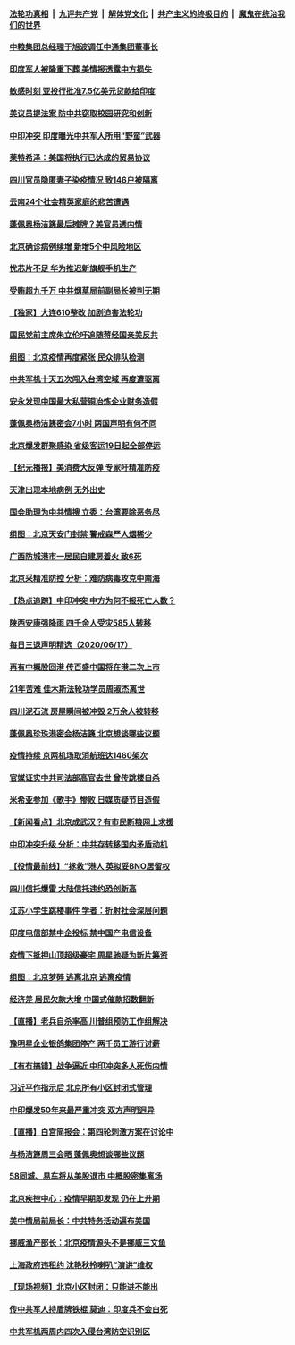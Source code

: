 ####  [法轮功真相](../../../../basic/blob/master/README.md?t=06190031) &nbsp;|&nbsp; [九评共产党](../../../../9ping.md/blob/master/README.md?t=06190031) &nbsp;|&nbsp; [解体党文化](../../../../jtdwh.md/blob/master/README.md?t=06190031)  &nbsp;|&nbsp; [共产主义的终极目的](../../../../gczydzjmd.md/blob/master/README.md?t=06190031) &nbsp;|&nbsp; [魔鬼在统治我们的世界](../../../../mgztzwmdsj.md/blob/master/README.md?t=06190031) 

#### [中粮集团总经理于旭波调任中通集团董事长](../pages/nsc413/n12195718.md?t=06190031) 

#### [印度军人被隆重下葬 美情报透露中方损失](../pages/nsc413/n12195687.md?t=06190031) 

#### [敏感时刻 亚投行批准7.5亿美元贷款给印度](../pages/nsc413/n12195525.md?t=06190031) 

#### [美议员提法案 防中共窃取校园研究和创新](../pages/nsc413/n12195563.md?t=06190031) 

#### [中印冲突 印度曝光中共军人所用“野蛮”武器](../pages/nsc413/n12195119.md?t=06190031) 

#### [莱特希泽：美国将执行已达成的贸易协议](../pages/nsc413/n12195278.md?t=06190031) 

#### [四川官员隐匿妻子染疫情况 致146户被隔离](../pages/nsc413/n12195036.md?t=06190031) 

#### [云南24个社会精英家庭的悲苦遭遇](../pages/nsc413/n12189334.md?t=06190031) 

#### [蓬佩奥杨洁篪最后摊牌？美官员透内情](../pages/nsc413/n12195078.md?t=06190031) 

#### [北京确诊病例续增 新增5个中风险地区](../pages/nsc413/n12194096.md?t=06190031) 

#### [忧芯片不足 华为推迟新旗舰手机生产](../pages/nsc413/n12195028.md?t=06190031) 

#### [受贿超九千万 中共烟草局前副局长被判无期](../pages/nsc413/n12194833.md?t=06190031) 

#### [【独家】大连610整改 加剧迫害法轮功](../pages/nsc413/n12156726.md?t=06190031) 

#### [国民党前主席朱立伦吁追随蒋经国亲美反共](../pages/nsc413/n12194619.md?t=06190031) 


#### [组图：北京疫情再度紧张 民众排队检测](../pages/nsc413/n12194825.md?t=06190031) 

#### [中共军机十天五次闯入台湾空域 再度遭驱离](../pages/nsc413/n12194633.md?t=06190031) 

#### [安永发现中国最大私营铜冶炼企业财务造假](../pages/nsc413/n12193775.md?t=06190031) 

#### [蓬佩奥杨洁篪密会7小时 两国声明有何不同](../pages/nsc413/n12194738.md?t=06190031) 

#### [北京爆发群聚感染 省级客运19日起全部停运](../pages/nsc413/n12194365.md?t=06190031) 

#### [【纪元播报】美消费大反弹 专家吁精准防疫](../pages/nsc413/n12193751.md?t=06190031) 

#### [天津出现本地病例 无外出史](../pages/nsc413/n12194593.md?t=06190031) 

#### [国会助理为中共情搜 立委：台湾要除恶务尽](../pages/nsc413/n12193920.md?t=06190031) 

#### [组图：北京天安门封禁 警戒森严人烟稀少](../pages/nsc413/n12193256.md?t=06190031) 

#### [广西防城港市一居民自建房着火 致6死](../pages/nsc413/n12193987.md?t=06190031) 

#### [北京采精准防控 分析：难防病毒攻克中南海](../pages/nsc413/n12194031.md?t=06190031) 

#### [【热点追踪】中印冲突 中方为何不报死亡人数？](../pages/nsc413/n12194094.md?t=06190031) 

#### [陕西安康强降雨 四千余人受灾585人转移](../pages/nsc413/n12193904.md?t=06190031) 

#### [每日三退声明精选（2020/06/17）](../pages/nsc413/n12194018.md?t=06190031) 

#### [再有中概股回港 传百盛中国将在港二次上市](../pages/nsc413/n12193600.md?t=06190031) 

#### [21年苦难 佳木斯法轮功学员周淑杰离世](../pages/nsc413/n12192241.md?t=06190031) 

#### [四川泥石流 房屋瞬间被冲毁 2万余人被转移](../pages/nsc413/n12191488.md?t=06190031) 

#### [蓬佩奥珍珠港密会杨洁篪 北京想谈哪些议题](../pages/nsc413/n12193642.md?t=06190031) 

#### [疫情持续 京两机场取消航班达1460架次](../pages/nsc413/n12193757.md?t=06190031) 

#### [官媒证实中共司法部高官去世 曾传跳楼自杀](../pages/nsc413/n12193584.md?t=06190031) 

#### [米希亚参加《歌手》惨败 日媒质疑节目造假](../pages/nsc413/n12193273.md?t=06190031) 

#### [【新闻看点】北京成武汉？有市民断粮网上求援](../pages/nsc413/n12193215.md?t=06190031) 

#### [中印冲突升级 分析：中共存转移国内矛盾动机](../pages/nsc413/n12193352.md?t=06190031) 

#### [【役情最前线】“拯救”港人 英拟妥BNO居留权](../pages/nsc413/n12193013.md?t=06190031) 

#### [四川信托爆雷 大陆信托违约恐创新高](../pages/nsc413/n12193238.md?t=06190031) 

#### [江苏小学生跳楼事件 学者：折射社会深层问题](../pages/nsc413/n12193135.md?t=06190031) 

#### [印度电信部禁中企投标 禁中国产电信设备](../pages/nsc413/n12193167.md?t=06190031) 

#### [疫情下抵押山顶超级豪宅 周星驰疑为新片筹资](../pages/nsc413/n12192972.md?t=06190031) 

#### [组图：北京梦碎 逃离北京 逃离疫情](../pages/nsc413/n12192398.md?t=06190031) 

#### [经济差 居民欠款大增 中国式催款招数翻新](../pages/nsc413/n12193050.md?t=06190031) 

#### [【直播】老兵自杀率高 川普组预防工作组解决](../pages/nsc413/n12192821.md?t=06190031) 

#### [豫明星企业银鸽集团停产 两千员工游行讨薪](../pages/nsc413/n12192659.md?t=06190031) 

#### [【有冇搞错】战争逼近 中印冲突多人死伤内情](../pages/nsc413/n12192916.md?t=06190031) 

#### [习近平作指示后 北京所有小区封闭式管理](../pages/nsc413/n12192463.md?t=06190031) 

#### [中印爆发50年来最严重冲突 双方声明迥异](../pages/nsc413/n12192677.md?t=06190031) 

#### [【直播】白宫简报会：第四轮刺激方案在讨论中](../pages/nsc413/n12192885.md?t=06190031) 

#### [与杨洁篪周三会晤 蓬佩奥想谈哪些议题](../pages/nsc413/n12192512.md?t=06190031) 

#### [58同城、易车将从美股退市 中概股密集离场](../pages/nsc413/n12192649.md?t=06190031) 

#### [北京疾控中心：疫情早期即发现 仍在上升期](../pages/nsc413/n12192742.md?t=06190031) 

#### [美中情局前局长：中共特务活动遍布美国](../pages/nsc413/n12192685.md?t=06190031) 

#### [挪威渔产部长：北京疫情源头不是挪威三文鱼](../pages/nsc413/n12192604.md?t=06190031) 

#### [上海政府违租约 沈艳秋拎喇叭“演讲”维权](../pages/nsc413/n12192688.md?t=06190031) 

#### [【现场视频】北京小区封闭：只能进不能出](../pages/nsc413/n12192254.md?t=06190031) 

#### [传中共军人持盾牌铁棍 莫迪：印度兵不会白死](../pages/nsc413/n12192494.md?t=06190031) 

#### [中共军机两周内四次入侵台湾防空识别区](../pages/nsc413/n12192459.md?t=06190031) 

